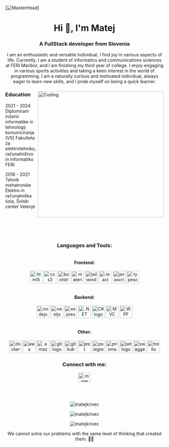 [![MasterHead](https://cdn.hashnode.com/res/hashnode/image/upload/v1651780738440/58BeZKIl2.gif?w=1200&auto=format,compress&gif-q=60&format=webm&fm=png)]

<h1 align="center">Hi 👋, I'm Matej</h1>
<h3 align="center">A FullStack developer from Slovenia</h3>

<p align="center">I am an enthusiastic and versatile individual, I find joy in various aspects of life. Currently, I am a student
of informatics and communications sciences at FERI Maribor, and I am finishing my third year of college.
I enjoy engaging in various sports activities and taking a keen interest in the world of programming. I
am a naturally curious and motivated individual, always eager to learn new skills, and I pride myself on
being a quick learner.</p>

<div>
  <img align="right" alt="Coding" width="400" src="https://raw.githubusercontent.com/gist/vininjr/d29bb07bdadb41e4b0923bc8fa748b1a/raw/88f20c9d749d756be63f22b09f3c4ac570bc5101/programming.gif">

### Education

<p align="left">
 2021 - 2024  
  Diplomirani inženir informatike in tehnologij komuniciranja (VS)  
  Fakulteta za elektrotehniko, računalništvo in informatiko FERI

 2016 - 2021
  Tehnik mehatronike  
  Elektro in računalniška šola, Šolski center Velenje
</p>
</div>


<br/>
<br/>
<br/>
<br/>

<h3 align="center">Languages and Tools:</h3>
<div align="center" style="display: flex; flex-wrap: wrap; justify-content: center; gap: 12px;">
  <!-- Frontend -->
  <div>
    <h4>Frontend:</h4>
    <img src="https://cdn.jsdelivr.net/gh/devicons/devicon/icons/html5/html5-original.svg" height="40" alt="html5 logo" />
    <img src="https://cdn.jsdelivr.net/gh/devicons/devicon/icons/css3/css3-original.svg" height="40" alt="css3 logo" />
    <img src="https://cdn.jsdelivr.net/gh/devicons/devicon/icons/bootstrap/bootstrap-original.svg" height="40" alt="bootstrap logo" />
    <img src="https://cdn.jsdelivr.net/gh/devicons/devicon/icons/materialui/materialui-original.svg" height="40" alt="materialui logo" />
    <img src="https://cdn.jsdelivr.net/gh/devicons/devicon/icons/tailwindcss/tailwindcss-original.svg" height="40" alt="tailwindcss logo" />
    <img src="https://cdn.jsdelivr.net/gh/devicons/devicon/icons/react/react-original.svg" height="40" alt="react logo" />
    <img src="https://cdn.jsdelivr.net/gh/devicons/devicon/icons/javascript/javascript-original.svg" height="40" alt="javascript logo" />
    <img src="https://cdn.jsdelivr.net/gh/devicons/devicon/icons/typescript/typescript-original.svg" height="40" alt="typescript logo" />
  </div>
  
  <!-- Backend -->
  <div>
    <h4>Backend:</h4>
    <img src="https://cdn.jsdelivr.net/gh/devicons/devicon/icons/nodejs/nodejs-original.svg" height="40" alt="nodejs logo" />
    <img src="https://cdn.jsdelivr.net/gh/devicons/devicon/icons/nestjs/nestjs-original.svg" height="40" alt="nestjs logo" />
    <img src="https://cdn.jsdelivr.net/gh/devicons/devicon/icons/express/express-original.svg" height="40" alt="express logo" />
    <img src="https://cdn.jsdelivr.net/gh/devicons/devicon/icons/dotnetcore/dotnetcore-original.svg" height="40" alt=".NET Core logo" />
    <img src="https://cdn.jsdelivr.net/gh/devicons/devicon/icons/csharp/csharp-original.svg" height="40" alt="C# logo" />
    <img src="https://cdn.jsdelivr.net/gh/devicons/devicon/icons/mvc/mvc-original.svg" height="40" alt="MVC logo" />
    <img src="https://upload.wikimedia.org/wikipedia/commons/e/e3/Microsoft_.NET_logo.svg" height="40" alt="WPF logo" />
  </div>
  
  <!-- Other -->
  <div>
    <h4>Other:</h4>
    <img src="https://cdn.jsdelivr.net/gh/devicons/devicon/icons/docker/docker-original.svg" height="40" alt="docker logo" />
     <img src="https://cdn.jsdelivr.net/gh/devicons/devicon/icons/amazonwebservices/amazonwebservices-plain-wordmark.svg" height="40" alt="aws logo" />
  <img src="https://cdn.jsdelivr.net/gh/devicons/devicon/icons/amazonwebservices/amazonwebservices-original-wordmark.svg" height="40" alt="amazon s3 logo" />
    <img src="https://cdn.jsdelivr.net/gh/devicons/devicon/icons/git/git-original.svg" height="40" alt="git logo" />
    <img src="https://cdn.jsdelivr.net/gh/devicons/devicon/icons/github/github-original.svg" height="40" alt="github logo" />
    <img src="https://cdn.jsdelivr.net/gh/devicons/devicon/icons/jest/jest-plain.svg" height="40" alt="jest logo" />
    <img src="https://cdn.jsdelivr.net/gh/devicons/devicon/icons/postgresql/postgresql-original.svg" height="40" alt="postgresql logo" />
    <img src="https://cdn.jsdelivr.net/gh/devicons/devicon/icons/prisma/prisma-original-wordmark.svg" height="40" alt="prisma logo" />
    <img src="https://jwt.io/img/logo-asset.svg" height="40" alt="jwt logo" />
    <img src="https://cdn.jsdelivr.net/gh/devicons/devicon/icons/swagger/swagger-original-wordmark.svg" height="40" alt="swagger logo" />
    <img src="https://cdn.jsdelivr.net/gh/devicons/devicon/icons/trello/trello-plain.svg" height="40" alt="trello logo" />
  
  </div>
</div>

<h3 align="center">Connect with me:</h3>
<p align="center">
  <a href="https://linkedin.com/in/matej krivec" target="_blank"><img align="center" src="https://raw.githubusercontent.com/rahuldkjain/github-profile-readme-generator/master/src/images/icons/Social/linked-in-alt.svg" alt="matej krivec" height="30" width="40" /></a>
</p>

<br/>
<br/>

<!-- GitHub Stats -->
<p align="center">
  <img src="https://github-readme-stats.vercel.app/api?username=matejkrivec&show_icons=true&locale=en" alt="matejkrivec" />
</p>

<!-- Top Languages Card -->
<p align="center">
  <img src="https://github-readme-stats.vercel.app/api/top-langs/?username=matejkrivec&layout=compact" alt="matejkrivec" />
</p>

<!-- GitHub Streak Stats -->
<p align="center">
  <img src="https://github-readme-streak-stats.herokuapp.com/?user=matejkrivec" alt="matejkrivec" />
</p>

<p align="center">We cannot solve our problems with the same level of thinking that created them. 🚀🧠</p>
